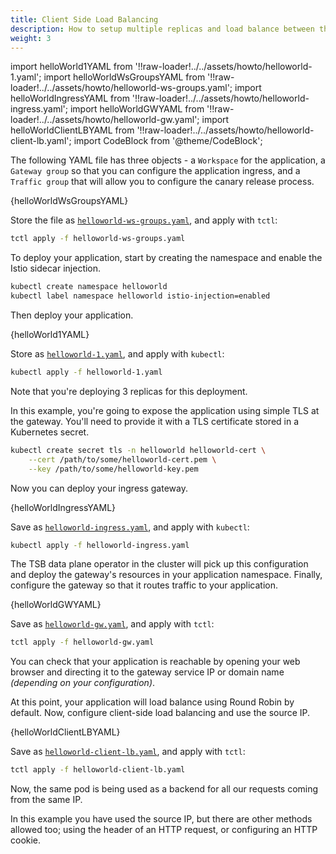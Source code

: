 ```yaml
---
title: Client Side Load Balancing
description: How to setup multiple replicas and load balance between them.
weight: 3
---
```


import helloWorld1YAML from '!!raw-loader!../../assets/howto/helloworld-1.yaml';
import helloWorldWsGroupsYAML from '!!raw-loader!../../assets/howto/helloworld-ws-groups.yaml';
import helloWorldIngressYAML from '!!raw-loader!../../assets/howto/helloworld-ingress.yaml';
import helloWorldGWYAML from '!!raw-loader!../../assets/howto/helloworld-gw.yaml';
import helloWorldClientLBYAML from '!!raw-loader!../../assets/howto/helloworld-client-lb.yaml';
import CodeBlock from '@theme/CodeBlock';

The following YAML file has three objects -  a `Workspace` for the application,
a `Gateway group` so that you can configure the application ingress, and a
`Traffic group` that will allow you  to configure the canary release process.

<CodeBlock className="language-yaml">
  {helloWorldWsGroupsYAML}
</CodeBlock>

Store the file as [`helloworld-ws-groups.yaml`](../../assets/howto/helloworld-ws-groups.yaml), and apply with `tctl`:

```bash
tctl apply -f helloworld-ws-groups.yaml
```

To deploy your application, start by creating the namespace and enable the Istio
sidecar injection.

```bash
kubectl create namespace helloworld
kubectl label namespace helloworld istio-injection=enabled
```

Then deploy your application.

<CodeBlock className="language-yaml">
  {helloWorld1YAML}
</CodeBlock>

Store as [`helloworld-1.yaml`](../../assets/howto/helloworld-1.yaml), and apply with `kubectl`:

```bash
kubectl apply -f helloworld-1.yaml
```

Note that you're deploying 3 replicas for this deployment.

In this example, you're going to expose the application using simple TLS at the
gateway. You'll need to provide it with a TLS certificate stored in a Kubernetes
secret.

```bash
kubectl create secret tls -n helloworld helloworld-cert \
    --cert /path/to/some/helloworld-cert.pem \
    --key /path/to/some/helloworld-key.pem
```

Now you can deploy your ingress gateway.

<CodeBlock className="language-yaml">
  {helloWorldIngressYAML}
</CodeBlock>

Save as [`helloworld-ingress.yaml`](../../assets/howto/helloworld-ingress.yaml), and apply with `kubectl`:

```bash
kubectl apply -f helloworld-ingress.yaml
```

The TSB data plane operator in the cluster will pick up this configuration and
deploy the gateway's resources in your application namespace. Finally, configure
the gateway so that it routes traffic to your application.

<CodeBlock className="language-yaml">
  {helloWorldGWYAML}
</CodeBlock>

Save as [`helloworld-gw.yaml`](../../assets/howto/helloworld-gw.yaml), and apply with `tctl`:
```bash
tctl apply -f helloworld-gw.yaml
```

You can check that your application is reachable by opening your web browser and
directing it to the gateway service IP or domain name *(depending on your
configuration)*.

At this point, your application will load balance using Round Robin by default.
Now, configure client-side load balancing and use the source IP.

<CodeBlock className="language-yaml">
  {helloWorldClientLBYAML}
</CodeBlock>

Save as [`helloworld-client-lb.yaml`](../../assets/howto/helloworld-client-lb.yaml), and apply with `tctl`:

```bash
tctl apply -f helloworld-client-lb.yaml
```

Now, the same pod is being used as a backend for all our requests coming from
the same IP.

In this example you have used the source IP, but there are other methods allowed
too; using the header of an HTTP request, or configuring an HTTP cookie.

